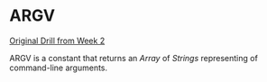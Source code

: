 ARGV
=================
[Original Drill from Week 2](https://github.com/otters-2014/ruby-drill-argv-basics-challenge)

ARGV is a constant that returns an *Array* of *Strings* representing of command-line arguments.